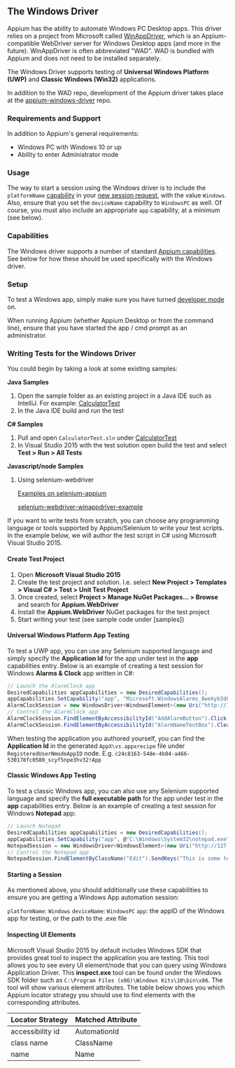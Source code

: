 ## The Windows Driver

Appium has the ability to automate Windows PC Desktop apps. This driver relies
on a project from Microsoft called
[WinAppDriver](https://github.com/Microsoft/WinAppDriver), which is an
Appium-compatible WebDriver server for Windows Desktop apps (and more in the
future). WinAppDriver is often abbreviated "WAD". WAD is bundled with Appium
and does not need to be installed separately.

The Windows Driver supports testing of **Universal Windows Platform (UWP)** and
**Classic Windows (Win32)** applications.

In addition to the WAD repo, development of the Appium driver takes place at
the [appium-windows-driver](https://github.com/appium/appium-windows-driver)
repo.

### Requirements and Support

In addition to Appium's general requirements:

* Windows PC with Windows 10 or up
* Ability to enter Administrator mode

### Usage

The way to start a session using the Windows driver is to include the
`platformName` [capability](#TODO) in your [new session request](#TODO), with
the value `Windows`. Also, ensure that you set the `deviceName` capability to
`WindowsPC` as well.  Of course, you must also include an appropriate `app`
capability, at a minimum (see below).

### Capabilities

The Windows driver supports a number of standard [Appium
capabilities](/docs/en/writing-running-appium/caps.md). See below for how these
should be used specifically with the Windows driver.

### Setup

To test a Windows app, simply make sure you have turned [developer
mode](https://docs.microsoft.com/en-us/windows/uwp/get-started/enable-your-device-for-development)
on.

When running Appium (whether Appium Desktop or from the command line), ensure
that you have started the app / cmd prompt as an administrator.

### Writing Tests for the Windows Driver

You could begin by taking a look at some existing samples:

**Java Samples**<br/>
1. Open the sample folder as an existing project in a Java IDE such as
   IntelliJ. For example:
   [CalculatorTest](https://github.com/Microsoft/WinAppDriver/tree/master/Samples/Java/CalculatorTest)
2. In the Java IDE build and run the test

**C# Samples**<br/>
1. Pull and open `CalculatorTest.sln` under
   [CalculatorTest](https://github.com/Microsoft/WinAppDriver/tree/master/Samples/C%23/CalculatorTest)
2. In Visual Studio 2015 with the test solution open build the test and select
   **Test > Run > All Tests**

**Javascript/node Samples**

1. Using selenium-webdriver

    [Examples on selenium-appium](https://github.com/react-native-windows/selenium-appium/tree/master/example)

    [selenium-webdriver-winappdriver-example](https://github.com/react-native-windows/selenium-webdriver-winappdriver-example)


If you want to write tests from scratch, you can choose any programming
language or tools supported by Appium/Selenium to write your test scripts. In
the example below, we will author the test script in C# using Microsoft Visual
Studio 2015.

#### Create Test Project

1. Open **Microsoft Visual Studio 2015**
2. Create the test project and solution. I.e. select **New Project > Templates > Visual C# > Test > Unit Test Project**
3. Once created, select **Project > Manage NuGet Packages... > Browse** and
   search for **Appium.WebDriver**
4. Install the **Appium.WebDriver** NuGet packages for the test project
5. Start writing your test (see sample code under [samples])

#### Universal Windows Platform App Testing

To test a UWP app, you can use any Selenium supported language and simply
specify the **Application Id** for the app under test in the **app**
capabilities entry. Below is an example of creating a test session for Windows
**Alarms & Clock** app written in C#:

```c#
// Launch the AlarmClock app
DesiredCapabilities appCapabilities = new DesiredCapabilities();
appCapabilities.SetCapability("app", "Microsoft.WindowsAlarms_8wekyb3d8bbwe!App");
AlarmClockSession = new WindowsDriver<WindowsElement>(new Uri("http://127.0.0.1:4723"), appCapabilities);
// Control the AlarmClock app
AlarmClockSession.FindElementByAccessibilityId("AddAlarmButton").Click();
AlarmClockSession.FindElementByAccessibilityId("AlarmNameTextBox").Clear();
```

When testing the application you authored yourself, you can find the **Application Id** in the generated `AppX\vs.appxrecipe` file under `RegisteredUserNmodeAppID` node. E.g. ```c24c8163-548e-4b84-a466-530178fc0580_scyf5npe3hv32!App```

#### Classic Windows App Testing

To test a classic Windows app, you can also use any Selenium supported language
and specify the **full executable path** for the app under test in the **app**
capabilities entry. Below is an example of creating a test session for Windows
**Notepad** app:

```c#
// Launch Notepad
DesiredCapabilities appCapabilities = new DesiredCapabilities();
appCapabilities.SetCapability("app", @"C:\Windows\System32\notepad.exe");
NotepadSession = new WindowsDriver<WindowsElement>(new Uri("http://127.0.0.1:4723"), appCapabilities);
// Control the Notepad app
NotepadSession.FindElementByClassName("Edit").SendKeys("This is some text");
```

#### Starting a Session

As mentioned above, you should additionally use these capabilities to ensure
you are getting a Windows App automation session:

`platformName`: `Windows`
`deviceName`: `WindowsPC`
`app`: the appID of the Windows app for testing, or the path to the .exe file

#### Inspecting UI Elements

Microsoft Visual Studio 2015 by default includes Windows SDK that provides
great tool to inspect the application you are testing. This tool allows you to
see every UI element/node that you can query using Windows Application Driver.
This **inspect.exe** tool can be found under the Windows SDK folder such as
`C:\Program Files (x86)\Windows Kits\10\bin\x86`. The tool will show various
element attributes. The table below shows you which Appium locator strategy you
should use to find elements with the corresponding attributes.

| Locator Strategy| Matched Attribute|
|-----------------|------------------|
| accessibility id|   AutomationId   |
|    class name   |     ClassName    |
|       name      |       Name       |
